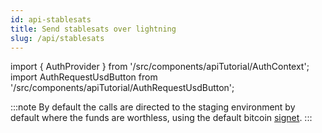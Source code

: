 ```yaml
---
id: api-stablesats
title: Send stablesats over lightning
slug: /api/stablesats
---
```


import { AuthProvider } from '/src/components/apiTutorial/AuthContext';
import AuthRequestUsdButton from '/src/components/apiTutorial/AuthRequestUsdButton';

:::note
By default the calls are directed to the staging environment by default where the funds are worthless, using the default bitcoin [signet](/deployment/signet).
:::

<AuthProvider>

  <AuthRequestUsdButton />

</AuthProvider>
